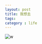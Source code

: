 ```yaml
---
layout: post
title: 我想去
tags:
category : life
---
```


![w](http://www.ctps.cn/PhotoNet/Profiles2011/20120802/2012822136564556.jpg)